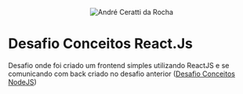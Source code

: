 <p align="center">
  <img src="https://i.imgur.com/Wh3jjrl.png" alt="André Ceratti da Rocha" />
</p>

# Desafio Conceitos React.Js

Desafio onde foi criado um frontend simples utilizando ReactJS e se comunicando com back criado no desafio anterior ([Desafio Conceitos NodeJS](https://github.com/madplatypus/desafio-conceitos-node))
